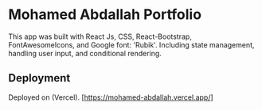 # Mohamed Abdallah Portfolio
This app was built with React Js, CSS, React-Bootstrap, FontAwesomeIcons, and Google font: 'Rubik'.
Including state management, handling user input, and conditional rendering.

## Deployment
Deployed on (Vercel).
[https://mohamed-abdallah.vercel.app/]
